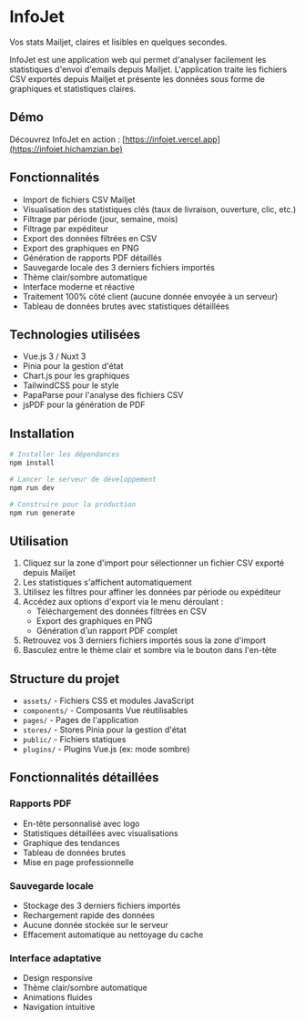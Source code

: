 # InfoJet

Vos stats Mailjet, claires et lisibles en quelques secondes.

InfoJet est une application web qui permet d'analyser facilement les statistiques d'envoi d'emails depuis Mailjet. L'application traite les fichiers CSV exportés depuis Mailjet et présente les données sous forme de graphiques et statistiques claires.

## Démo

Découvrez InfoJet en action : [https://infojet.vercel.app](https://infojet.hichamzian.be)

## Fonctionnalités

- Import de fichiers CSV Mailjet
- Visualisation des statistiques clés (taux de livraison, ouverture, clic, etc.)
- Filtrage par période (jour, semaine, mois)
- Filtrage par expéditeur
- Export des données filtrées en CSV
- Export des graphiques en PNG
- Génération de rapports PDF détaillés
- Sauvegarde locale des 3 derniers fichiers importés
- Thème clair/sombre automatique
- Interface moderne et réactive
- Traitement 100% côté client (aucune donnée envoyée à un serveur)
- Tableau de données brutes avec statistiques détaillées

## Technologies utilisées

- Vue.js 3 / Nuxt 3
- Pinia pour la gestion d'état
- Chart.js pour les graphiques
- TailwindCSS pour le style
- PapaParse pour l'analyse des fichiers CSV
- jsPDF pour la génération de PDF

## Installation

```bash
# Installer les dépendances
npm install

# Lancer le serveur de développement
npm run dev

# Construire pour la production
npm run generate
```

## Utilisation

1. Cliquez sur la zone d'import pour sélectionner un fichier CSV exporté depuis Mailjet
2. Les statistiques s'affichent automatiquement
3. Utilisez les filtres pour affiner les données par période ou expéditeur
4. Accédez aux options d'export via le menu déroulant :
   - Téléchargement des données filtrées en CSV
   - Export des graphiques en PNG
   - Génération d'un rapport PDF complet
5. Retrouvez vos 3 derniers fichiers importés sous la zone d'import
6. Basculez entre le thème clair et sombre via le bouton dans l'en-tête

## Structure du projet

- `assets/` - Fichiers CSS et modules JavaScript 
- `components/` - Composants Vue réutilisables
- `pages/` - Pages de l'application
- `stores/` - Stores Pinia pour la gestion d'état
- `public/` - Fichiers statiques
- `plugins/` - Plugins Vue.js (ex: mode sombre)

## Fonctionnalités détaillées

### Rapports PDF
- En-tête personnalisé avec logo
- Statistiques détaillées avec visualisations
- Graphique des tendances
- Tableau de données brutes
- Mise en page professionnelle

### Sauvegarde locale
- Stockage des 3 derniers fichiers importés
- Rechargement rapide des données
- Aucune donnée stockée sur le serveur
- Effacement automatique au nettoyage du cache

### Interface adaptative
- Design responsive
- Thème clair/sombre automatique
- Animations fluides
- Navigation intuitive
